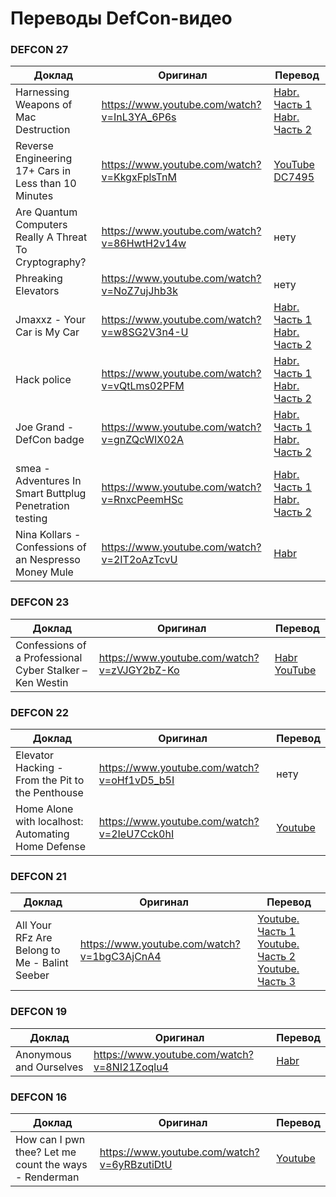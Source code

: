 Переводы DefCon-видео
=====================

### DEFCON 27

| Доклад                                                   | Оригинал                                    | Перевод               |
|----------------------------------------------------------|---------------------------------------------|-----------------------|
| Harnessing Weapons of Mac Destruction                    | https://www.youtube.com/watch?v=InL3YA_6P6s | [Habr. Часть 1](https://habr.com/ru/company/ua-hosting/blog/474418/) [Habr. Часть 2](https://habr.com/ru/company/ua-hosting/blog/474590/) |
| Reverse Engineering 17+ Cars in Less than 10 Minutes     | https://www.youtube.com/watch?v=KkgxFplsTnM | [YouTube DC7495](https://www.youtube.com/watch?v=N7eRdoxrCZA) |
| Are Quantum Computers Really A Threat To Cryptography?   | https://www.youtube.com/watch?v=86HwtH2v14w | нету                  |
| Phreaking Elevators                                      | https://www.youtube.com/watch?v=NoZ7ujJhb3k | нету                  |
| Jmaxxz - Your Car is My Car                              | https://www.youtube.com/watch?v=w8SG2V3n4-U | [Habr. Часть 1](https://habr.com/ru/company/ua-hosting/blog/490884/) [Habr. Часть 2](https://habr.com/ru/company/ua-hosting/blog/491246/) |
| Hack police                                              | https://www.youtube.com/watch?v=vQtLms02PFM | [Habr. Часть 1](https://habr.com/ru/company/ua-hosting/blog/484448/) [Habr. Часть 2](https://habr.com/ru/company/ua-hosting/blog/484522/) |
| Joe Grand - DefCon badge                                 | https://www.youtube.com/watch?v=gnZQcWIX02A | [Habr. Часть 1](https://habr.com/ru/company/ua-hosting/blog/483532/) [Habr. Часть 2](https://habr.com/ru/company/ua-hosting/blog/483602/) |
| smea - Adventures In Smart Buttplug Penetration testing  | https://www.youtube.com/watch?v=RnxcPeemHSc | [Habr. Часть 1](https://habr.com/ru/company/ua-hosting/blog/495378/) [Habr. Часть 2](https://habr.com/ru/company/ua-hosting/blog/495792/) |
| Nina Kollars - Confessions of an Nespresso Money Mule    | https://www.youtube.com/watch?v=2IT2oAzTcvU | [Habr](https://habr.com/ru/company/ua-hosting/blog/488758/) |

### DEFCON 23

| Доклад                                                   | Оригинал                                    | Перевод               |
|----------------------------------------------------------|---------------------------------------------|-----------------------|
| Confessions of a Professional Cyber Stalker – Ken Westin | https://www.youtube.com/watch?v=zVJGY2bZ-Ko | [Habr](https://habr.com/ru/company/ua-hosting/blog/418357/) [YouTube](https://www.youtube.com/watch?v=uwVUNMZvwvU) |

### DEFCON 22

| Доклад                                                   | Оригинал                                    | Перевод                                                |
|----------------------------------------------------------|---------------------------------------------|--------------------------------------------------------|
| Elevator Hacking - From the Pit to the Penthouse         | https://www.youtube.com/watch?v=oHf1vD5_b5I | нету                                                   |
| Home Alone with localhost: Automating Home Defense       | https://www.youtube.com/watch?v=2IeU7Cck0hI | [Youtube](https://www.youtube.com/watch?v=nUGMDlPcOtY) |

### DEFCON 21

| Доклад                                                   | Оригинал                                    | Перевод                                                |
|----------------------------------------------------------|---------------------------------------------|--------------------------------------------------------|
| All Your RFz Are Belong to Me - Balint Seeber            | https://www.youtube.com/watch?v=1bgC3AjCnA4 | [Youtube. Часть 1](https://www.youtube.com/watch?v=Wr2nioy-CYg) [Youtube. Часть 2](https://www.youtube.com/watch?v=TIEtLwlhGcc) [Youtube. Часть 3](https://www.youtube.com/watch?v=Bc2F3Q-uGrk) |

### DEFCON 19

| Доклад                                                   | Оригинал                                    | Перевод                                                     |
|----------------------------------------------------------|---------------------------------------------|-------------------------------------------------------------|
| Anonymous and Ourselves                                  | https://www.youtube.com/watch?v=8NI21Zoqlu4 | [Habr](https://habr.com/ru/company/ua-hosting/blog/436792/) |

### DEFCON 16

| Доклад                                                   | Оригинал                                    | Перевод                                                |
|----------------------------------------------------------|---------------------------------------------|--------------------------------------------------------|
| How can I pwn thee? Let me count the ways - Renderman    | https://www.youtube.com/watch?v=6yRBzutiDtU | [Youtube](https://www.youtube.com/watch?v=Lg9VLQa0z0s) |
